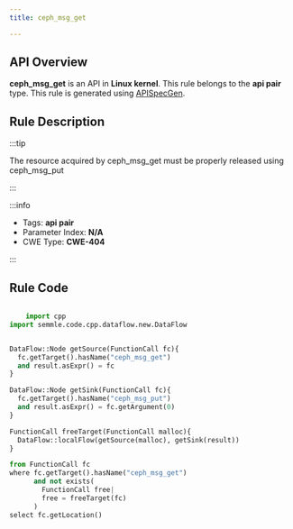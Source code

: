 ```yaml
---
title: ceph_msg_get

---
```



## API Overview
**ceph_msg_get** is an API in **Linux kernel**. This rule belongs to the **api pair** type. This rule is generated using [APISpecGen](../../tools/APISpecGen).
## Rule Description

:::tip

The resource acquired by ceph_msg_get must be properly released using ceph_msg_put

:::

:::info

- Tags: **api pair**
- Parameter Index: **N/A**
- CWE Type: **CWE-404**

:::

## Rule Code
```python

    import cpp
import semmle.code.cpp.dataflow.new.DataFlow


DataFlow::Node getSource(FunctionCall fc){
  fc.getTarget().hasName("ceph_msg_get")
  and result.asExpr() = fc
}

DataFlow::Node getSink(FunctionCall fc){
  fc.getTarget().hasName("ceph_msg_put")
  and result.asExpr() = fc.getArgument(0)
}

FunctionCall freeTarget(FunctionCall malloc){
  DataFlow::localFlow(getSource(malloc), getSink(result))
}

from FunctionCall fc
where fc.getTarget().hasName("ceph_msg_get")
      and not exists(
        FunctionCall free| 
        free = freeTarget(fc)
      )
select fc.getLocation()

    
```